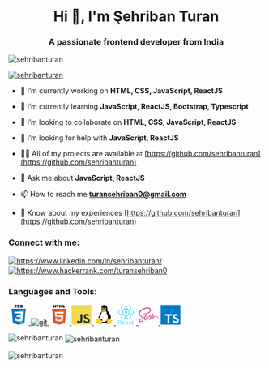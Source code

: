<h1 align="center">Hi 👋, I'm Şehriban Turan</h1>
<h3 align="center">A passionate frontend developer from India</h3>

<p align="left"> <img src="https://komarev.com/ghpvc/?username=sehribanturan&label=Profile%20views&color=0e75b6&style=flat" alt="sehribanturan" /> </p>

<p align="left"> <a href="https://github.com/ryo-ma/github-profile-trophy"><img src="https://github-profile-trophy.vercel.app/?username=sehribanturan" alt="sehribanturan" /></a> </p>

- 🔭 I’m currently working on **HTML, CSS, JavaScript, ReactJS**

- 🌱 I’m currently learning **JavaScript, ReactJS, Bootstrap, Typescript**

- 👯 I’m looking to collaborate on **HTML, CSS, JavaScript, ReactJS**

- 🤝 I’m looking for help with **JavaScript, ReactJS**

- 👨‍💻 All of my projects are available at [https://github.com/sehribanturan](https://github.com/sehribanturan)

- 💬 Ask me about **JavaScript, ReactJS**

- 📫 How to reach me **turansehriban0@gmail.com**

- 📄 Know about my experiences [https://github.com/sehribanturan](https://github.com/sehribanturan)

<h3 align="left">Connect with me:</h3>
<p align="left">
<a href="https://linkedin.com/in/https://www.linkedin.com/in/sehribanturan/" target="blank"><img align="center" src="https://raw.githubusercontent.com/rahuldkjain/github-profile-readme-generator/master/src/images/icons/Social/linked-in-alt.svg" alt="https://www.linkedin.com/in/sehribanturan/" height="30" width="40" /></a>
<a href="https://www.hackerrank.com/https://www.hackerrank.com/turansehriban0" target="blank"><img align="center" src="https://raw.githubusercontent.com/rahuldkjain/github-profile-readme-generator/master/src/images/icons/Social/hackerrank.svg" alt="https://www.hackerrank.com/turansehriban0" height="30" width="40" /></a>
</p>

<h3 align="left">Languages and Tools:</h3>
<p align="left"> <a href="https://www.w3schools.com/css/" target="_blank" rel="noreferrer"> <img src="https://raw.githubusercontent.com/devicons/devicon/master/icons/css3/css3-original-wordmark.svg" alt="css3" width="40" height="40"/> </a> <a href="https://git-scm.com/" target="_blank" rel="noreferrer"> <img src="https://www.vectorlogo.zone/logos/git-scm/git-scm-icon.svg" alt="git" width="40" height="40"/> </a> <a href="https://www.w3.org/html/" target="_blank" rel="noreferrer"> <img src="https://raw.githubusercontent.com/devicons/devicon/master/icons/html5/html5-original-wordmark.svg" alt="html5" width="40" height="40"/> </a> <a href="https://developer.mozilla.org/en-US/docs/Web/JavaScript" target="_blank" rel="noreferrer"> <img src="https://raw.githubusercontent.com/devicons/devicon/master/icons/javascript/javascript-original.svg" alt="javascript" width="40" height="40"/> </a> <a href="https://www.linux.org/" target="_blank" rel="noreferrer"> <img src="https://raw.githubusercontent.com/devicons/devicon/master/icons/linux/linux-original.svg" alt="linux" width="40" height="40"/> </a> <a href="https://reactjs.org/" target="_blank" rel="noreferrer"> <img src="https://raw.githubusercontent.com/devicons/devicon/master/icons/react/react-original-wordmark.svg" alt="react" width="40" height="40"/> </a> <a href="https://sass-lang.com" target="_blank" rel="noreferrer"> <img src="https://raw.githubusercontent.com/devicons/devicon/master/icons/sass/sass-original.svg" alt="sass" width="40" height="40"/> </a> <a href="https://www.typescriptlang.org/" target="_blank" rel="noreferrer"> <img src="https://raw.githubusercontent.com/devicons/devicon/master/icons/typescript/typescript-original.svg" alt="typescript" width="40" height="40"/> </a> </p>

<p><img align="left" src="https://github-readme-stats.vercel.app/api/top-langs?username=sehribanturan&show_icons=true&locale=en&layout=compact" alt="sehribanturan" /></p>

<p>&nbsp;<img align="center" src="https://github-readme-stats.vercel.app/api?username=sehribanturan&show_icons=true&locale=en" alt="sehribanturan" /></p>

<p><img align="center" src="https://github-readme-streak-stats.herokuapp.com/?user=sehribanturan&" alt="sehribanturan" /></p>

